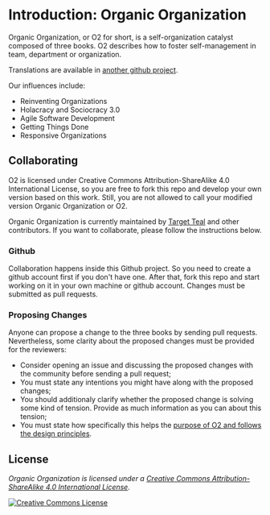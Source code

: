 # Introduction: Organic Organization

Organic Organization, or O2 for short, is a self-organization catalyst composed of three books. O2 describes how to foster self-management in team, department or organization. 

Translations are available in [another github project](https://github.com/targetteal/organic-organization-translations).

Our influences include:
- Reinventing Organizations
- Holacracy and Sociocracy 3.0
- Agile Software Development
- Getting Things Done
- Responsive Organizations

## Collaborating

O2 is licensed under Creative Commons Attribution-ShareAlike 4.0 International License, so you are free to fork this repo and develop your own version based on this work. Still, you are not allowed to call your modified version Organic Organization or O2.

Organic Organization is currently maintained by [Target Teal](https://targetteal.com/) and other contributors. If you want to collaborate, please follow the instructions below.

### Github

Collaboration happens inside this Github project. So you need to create a github account first if you don't have one. After that, fork this repo and start working on it in your own machine or github account. Changes must be submitted as pull requests.

### Proposing Changes

Anyone can propose a change to the three books by sending pull requests. Nevertheless, some clarity about the proposed changes must be provided for the reviewers:

- Consider opening an issue and discussing the proposed changes with the community before sending a pull request;
- You must state any intentions you might have along with the proposed changes;
- You should additionaly clarify whether the proposed change is solving some kind of tension. Provide as much information as you can about this tension;
- You must state how specifically this helps the [purpose of O2 and follows the design principles](purpose-and-principles.md).

## License

*_Organic Organization is licensed under a <a rel="license" href="http://creativecommons.org/licenses/by-sa/4.0/">Creative Commons Attribution-ShareAlike 4.0 International License</a>._*

<a rel="license" href="http://creativecommons.org/licenses/by-sa/4.0/" target="_blank"><img alt="Creative Commons License" style="border-width:0" src="https://i.creativecommons.org/l/by-sa/4.0/88x31.png" /></a> 

